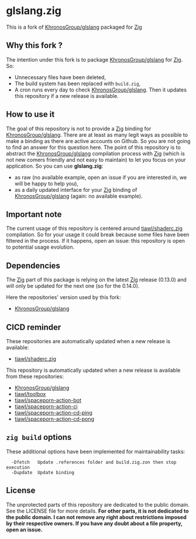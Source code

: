 # glslang.zig

This is a fork of [KhronosGroup/glslang][1] packaged for [Zig][2]

## Why this fork ?

The intention under this fork is to package [KhronosGroup/glslang][1] for [Zig][2]. So:
* Unnecessary files have been deleted,
* The build system has been replaced with `build.zig`,
* A cron runs every day to check [KhronosGroup/glslang][1]. Then it updates this repository if a new release is available.

## How to use it

The goal of this repository is not to provide a [Zig][2] binding for [KhronosGroup/glslang][1]. There are at least as many legit ways as possible to make a binding as there are active accounts on Github. So you are not going to find an answer for this question here. The point of this repository is to abstract the [KhronosGroup/glslang][1] compilation process with [Zig][2] (which is not new comers friendly and not easy to maintain) to let you focus on your application. So you can use **glslang.zig**:
- as raw (no available example, open an issue if you are interested in, we will be happy to help you),
- as a daily updated interface for your [Zig][2] binding of [KhronosGroup/glslang][1] (again: no available example).

## Important note

The current usage of this repository is centered around [tiawl/shaderc.zig][3] compilation. So for your usage it could break because some files have been filtered in the process. If it happens, open an issue: this repository is open to potential usage evolution.

## Dependencies

The [Zig][2] part of this package is relying on the latest [Zig][2] release (0.13.0) and will only be updated for the next one (so for the 0.14.0).

Here the repositories' version used by this fork:
* [KhronosGroup/glslang](https://github.com/tiawl/glslang.zig/blob/trunk/.references/glslang)

## CICD reminder

These repositories are automatically updated when a new release is available:
* [tiawl/shaderc.zig][3]

This repository is automatically updated when a new release is available from these repositories:
* [KhronosGroup/glslang][1]
* [tiawl/toolbox][4]
* [tiawl/spaceporn-action-bot][5]
* [tiawl/spaceporn-action-ci][6]
* [tiawl/spaceporn-action-cd-ping][7]
* [tiawl/spaceporn-action-cd-pong][8]

## `zig build` options

These additional options have been implemented for maintainability tasks:
```
  -Dfetch   Update .references folder and build.zig.zon then stop execution
  -Dupdate  Update binding
```

## License

The unprotected parts of this repository are dedicated to the public domain. See the LICENSE file for more details.
**For other parts, it is not dedicated to the public domain. I can not remove any right about restrictions imposed by their respective owners. If you have any doubt about a file property, open an issue.**

[1]:https://github.com/KhronosGroup/glslang
[2]:https://github.com/ziglang/zig
[3]:https://github.com/tiawl/shaderc.zig
[4]:https://github.com/tiawl/toolbox
[5]:https://github.com/tiawl/spaceporn-action-bot
[6]:https://github.com/tiawl/spaceporn-action-ci
[7]:https://github.com/tiawl/spaceporn-action-cd-ping
[8]:https://github.com/tiawl/spaceporn-action-cd-pong
